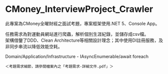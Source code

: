 # CMoney_InterviewProject_Crawler  
此專案為CMoney全曜財經之面試考題，專案框架使用.NET 5、Console App。  
  
任務需求為對運動員網站進行爬蟲，解析個別生涯紀錄，並儲存成csv檔。  
架構借鑒了DDD、Clean Architecture等相關設計理念；其中使用DI註冊服務，及非同步串流以降低效能空耗。  
  
Domain/Application/Infrastructure - IAsyncEnumerable<T>/await foreach  
  
    ＜考題需求細節，請參閱檔案內之「考題需求-詳細文件.pdf」＞      

